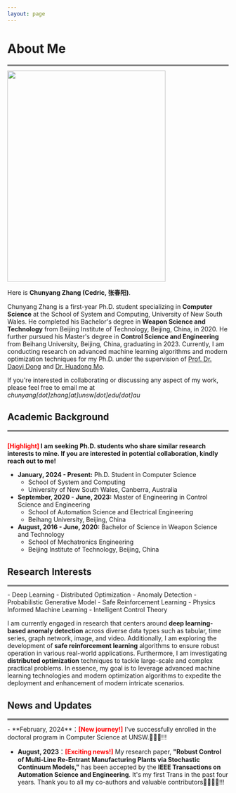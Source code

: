 ```yaml
---
layout: page
---
```




# About Me
<div style="border-top: 4px solid gray;"></div>
<div style="height: 10px;"></div>

<img src="https://chunyangzhang.com/chunyangzhang.jpg" class="floatpic" width="360" height="480">

Here is **Chunyang Zhang (Cedric, 张春阳)**.

Chunyang Zhang is a first-year Ph.D. student specializing in **Computer Science** at the School of System and Computing, University of New South Wales. He completed his Bachelor's degree in **Weapon Science and Technology** from Beijing Institute of Technology, Beijing, China, in 2020. He further pursued his Master's degree in **Control Science and Engineering** from Beihang University, Beijing, China, graduating in 2023. Currently, I am conducting research on advanced machine learning algorithms and modern optimization techniques for my Ph.D. under the supervision of [Prof. Dr. Daoyi Dong](https://researchers.anu.edu.au/researchers/dong-dx) and [Dr. Huadong Mo](https://www.unsw.edu.au/staff/huadong-mo).

If you're interested in collaborating or discussing any aspect of my work, please feel free to email me at <br>*chunyang[dot]zhang[at]unsw[dot]edu[dot]au*


## Academic Background
<div style="border-top: 4px solid gray;"></div>
<div style="height: 10px;"></div>

**<font color='red'>[Highlight]</font> I am seeking Ph.D. students who share similar research interests to mine. If you are interested in potential collaboration, kindly reach out to me!**

- **January, 2024 - Present:** Ph.D. Student in Computer Science
    - School of System and Computing
    - University of New South Wales, Canberra, Australia
- **September, 2020 - June, 2023:** Master of Engineering in Control Science and Engineering
    - School of Automation Science and Electrical Engineering
    - Beihang University, Beijing, China
- **August, 2016 - June, 2020:** Bachelor of Science in Weapon Science and Technology
    - School of Mechatronics Engineering
    - Beijing Institute of Technology, Beijing, China


## Research Interests
<div style="border-top: 4px solid gray;"></div>
<div style="height: 10px;"></div>
- Deep Learning
- Distributed Optimization
- Anomaly Detection
- Probabilistic Generative Model
- Safe Reinforcement Learning
- Physics Informed Machine Learning
- Intelligent Control Theory

I am currently engaged in research that centers around **deep learning-based anomaly detection** across diverse data types such as tabular, time series, graph network, image, and video. Additionally, I am exploring the development of **safe reinforcement learning** algorithms to ensure robust operation in various real-world applications. Furthermore, I am investigating **distributed optimization** techniques to tackle large-scale and complex practical problems. In essence, my goal is to leverage advanced machine learning technologies and modern optimization algorithms to expedite the deployment and enhancement of modern intricate scenarios.


## News and Updates
<div style="border-top: 4px solid gray;"></div>
<div style="height: 10px;"></div>
- **February, 2024**：<font color='red'><strong>[New journey!]</strong></font> I've successfully enrolled in the doctoral program in Computer Science at UNSW.💐😝💐!!!

- **August, 2023**：<font color='red'><strong>[Exciting news!]</strong></font> My research paper, **"Robust Control of Multi-Line Re-Entrant Manufacturing Plants via Stochastic Continuum Models,"** has been accepted by the **IEEE Transactions on Automation Science and Engineering**. It's my first Trans in the past four years. Thank you to all my co-authors and valuable contributors🚀🎉🎉🚀!!!